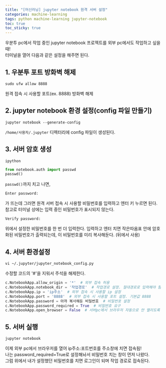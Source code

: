 ```yaml
---
title: "[머신러닝] jupyter notebook 원격 서버 설정"
categories: machine-learning
tags: python machine-learning jupyter-notebook
toc: true
toc_sticky: true
---
```


우분투 pc에서 작업 중인 jupyter notebook 프로젝트를 외부 pc에서도 작업하고 싶을 때!<br>
터미널을 열어 다음과 같은 설정을 해주면 된다.


## 1. 우분투 포트 방화벽 해제

```
sudo ufw allow 8888
```

원격 접속 시 사용할 포트(ex. 8888) 방화벽 해제


## 2. jupyter notebook 환경 설정(config 파일 만들기)

```
jupyter notebook --generate-config
```

`/home/사용자/.jupyter` 디렉터리에 config 파일이 생성된다.


## 3. 서버 암호 생성

```
ipython
```

```python
from notebook.auth import passwd
passwd()
```

`passwd()`까지 치고 나면,


```
Enter password:
```

가 뜨는데 그러면 원격 서버 접속 시 사용할 비밀번호를 입력하고 엔터 키 누르면 된다.<br>
참고로 터미널 상에는 입력 중인 비밀번호가 표시되지 않는다.

```
Verify password:
```

위에서 설정한 비밀번호를 한 번 더 입력한다. 입력하고 엔터 치면 작은따옴표 안에 암호화된 비밀번호가 출력되는데, 이 비밀번호를 미리 복사해둔다. (뒤에서 사용)


## 4. 서버 환경설정

```
vi ~/.jupyter/jupyter_notebook_config.py
```

수정할 코드의 '#'을 지워서 주석을 해제한다.

```python
c.NotebookApp.allow_origin = '*'  # 외부 접속 허용
c.NotebookApp.notebook_dir = '작업경로'  # 작업경로 설정. 절대경로로 입력해야 함
c.NotebookApp.ip = 'ip주소'  # 외부 접속 시 사용할 ip 설정
c.NotebookApp.port = '8888'  # 외부 접속 시 사용할 포트 설정. 기본값 8888
c.NotebookApp.password = 아까 복사해둔 비밀번호  # 비밀번호 설정
c.NotebookApp.password_required = True  # 비밀번호 요구
c.NotebookApp.open_browser = False  # 서버pc에서 브라우저 자동으로 안 열리도록 설정
```


## 5. 서버 실행

```
jupyter notebook
```

이제 외부 pc에서 브라우저를 열어 ip주소:포트번호를 주소창에 치면 접속됨!<br>
나는 password_required=True로 설정해놔서 비밀번호 치는 창이 먼저 나왔다.<br>
그럼 위에서 내가 설정했던 비밀번호를 치면 로그인이 되며 작업 경로로 접속된다.

﻿
